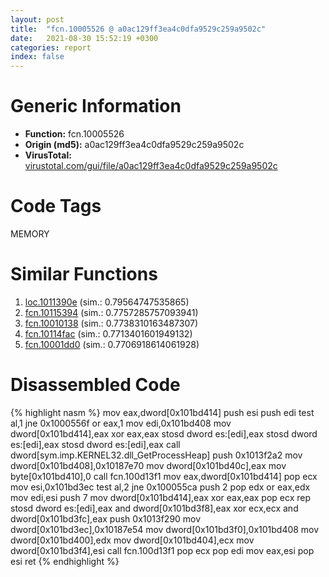 ```yaml
---
layout: post
title:  "fcn.10005526 @ a0ac129ff3ea4c0dfa9529c259a9502c"
date:   2021-08-30 15:52:19 +0300
categories: report
index: false
---
```


# Generic Information
- **Function:** fcn.10005526
- **Origin (md5):** a0ac129ff3ea4c0dfa9529c259a9502c
- **VirusTotal:** [virustotal.com/gui/file/a0ac129ff3ea4c0dfa9529c259a9502c][virustotal_ref]

# Code Tags
<span class="tag" id="MEMORY">MEMORY</span>


# Similar Functions

1. [loc.1011390e][similar_1_ref] (sim.: 0.79564747535865)
2. [fcn.10115394][similar_2_ref] (sim.: 0.7757285757093941)
3. [fcn.10010138][similar_3_ref] (sim.: 0.7738310163487307)
4. [fcn.10114fac][similar_4_ref] (sim.: 0.7713401601949132)
5. [fcn.10001dd0][similar_5_ref] (sim.: 0.7706918614061928)


# Disassembled Code

{% highlight nasm %}
mov eax,dword[0x101bd414]
push esi
push edi
test al,1
jne 0x1000556f
or eax,1
mov edi,0x101bd408
mov dword[0x101bd414],eax
xor eax,eax
stosd dword es:[edi],eax
stosd dword es:[edi],eax
stosd dword es:[edi],eax
call dword[sym.imp.KERNEL32.dll_GetProcessHeap]
push 0x1013f2a2
mov dword[0x101bd408],0x10187e70
mov dword[0x101bd40c],eax
mov byte[0x101bd410],0
call fcn.100d13f1
mov eax,dword[0x101bd414]
pop ecx
mov esi,0x101bd3ec
test al,2
jne 0x100055ca
push 2
pop edx
or eax,edx
mov edi,esi
push 7
mov dword[0x101bd414],eax
xor eax,eax
pop ecx
rep stosd dword es:[edi],eax
and dword[0x101bd3f8],eax
xor ecx,ecx
and dword[0x101bd3fc],eax
push 0x1013f290
mov dword[0x101bd3ec],0x10187e54
mov dword[0x101bd3f0],0x101bd408
mov dword[0x101bd400],edx
mov dword[0x101bd404],ecx
mov dword[0x101bd3f4],esi
call fcn.100d13f1
pop ecx
pop edi
mov eax,esi
pop esi
ret 
{% endhighlight %}


[similar_1_ref]: /report/loc.1011390e@89dc67d2f980e8488f97b1bf8cb24258
[similar_2_ref]: /report/fcn.10115394@a0ac129ff3ea4c0dfa9529c259a9502c
[similar_3_ref]: /report/fcn.10010138@e5d49e0823e602f2ee948ac39d32c1eb
[similar_4_ref]: /report/fcn.10114fac@a0ac129ff3ea4c0dfa9529c259a9502c
[similar_5_ref]: /report/fcn.10001dd0@3785b40cea34bd176ce2c160dcf987f8
[virustotal_ref]: https://www.virustotal.com/gui/file/a0ac129ff3ea4c0dfa9529c259a9502c